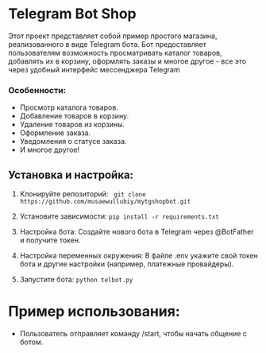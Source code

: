 # Telegram Bot Shop 

Этот проект представляет собой пример простого магазина, реализованного в виде Telegram бота. Бот предоставляет пользователям возможность просматривать каталог товаров, добавлять их в корзину, оформлять заказы и многое другое - все это через удобный интерфейс мессенджера Telegram


### Особенности:
- Просмотр каталога товаров.
- Добавление товаров в корзину.
- Удаление товаров из корзины.
- Оформление заказа.
- Уведомления о статусе заказа.
- И многое другое!

## Установка и настройка:
1. Клонируйте репозиторий:
`` 
git clone https://github.com/musaewullubiy/mytgshopbot.git
``

2. Установите зависимости:
``
pip install -r requirements.txt
`` 

3. Настройка бота: Создайте нового бота в Telegram через @BotFather и получите токен.

4. Настройка переменных окружения: В файле .env укажите свой токен бота и другие настройки (например, платежные провайдеры).

5. Запустите бота:
``
python telbot.py
``

# Пример использования:
- Пользователь отправляет команду /start, чтобы начать общение с ботом.

